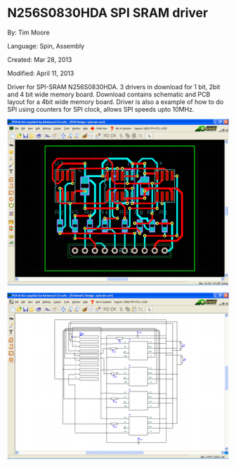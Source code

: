 # N256S0830HDA SPI SRAM driver

By: Tim Moore

Language: Spin, Assembly

Created: Mar 28, 2013

Modified: April 11, 2013

Driver for SPI-SRAM N256S0830HDA. 3 drivers in download for 1 bit, 2bit and 4 bit wide memory board. Download contains schematic and PCB layout for a 4bit wide memory board. Driver is also a example of how to do SPI using counters for SPI clock, allows SPI speeds upto 10MHz.

![Auxiliary_Files/sram_pcb.PNG](Auxiliary_Files/sram_pcb.PNG)

![Auxiliary_Files/sram_sch.PNG](Auxiliary_Files/sram_sch.PNG)
